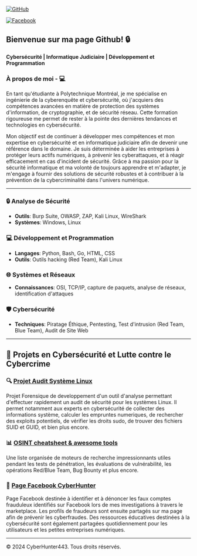 [![GitHub](https://img.shields.io/badge/GitHub-CyberHunter443-181717?style=for-the-badge&logo=github)](https://github.com/cyberhunter443)

[![Facebook](https://img.shields.io/badge/Facebook-1877F2?style=for-the-badge&logo=facebook&logoColor=white)](https://www.facebook.com/share/JKT6SFrFciQnZBBA/?mibextid=LQQJ4d)

## Bienvenue sur ma page Github! 🔒 

**Cybersécurité | Informatique Judiciaire | Développement et Programmation**

### À propos de moi - 💻

En tant qu'étudiante à Polytechnique Montréal, je me spécialise en ingénierie de la cyberenquête et cybersécurité, où j'acquiers des compétences avancées en matière de protection des systèmes d'information, de cryptographie, et de sécurité réseau. Cette formation rigoureuse me permet de rester à la pointe des dernières tendances et technologies en cybersécurité.

Mon objectif est de continuer à développer mes compétences et mon expertise en cybersécurité et en informatique judiciaire afin de devenir une référence dans le domaine. Je suis déterminée à aider les entreprises à protéger leurs actifs numériques, à prévenir les cyberattaques, et à réagir efficacement en cas d'incident de sécurité. Grâce à ma passion pour la sécurité informatique et ma volonté de toujours apprendre et m'adapter, je m'engage à fournir des solutions de sécurité robustes et à contribuer à la prévention de la cybercriminalité dans l'univers numérique.

--- 


### 🔒 Analyse de Sécurité
- **Outils**: Burp Suite, OWASP, ZAP, Kali Linux, WireShark
- **Systèmes**: Windows, Linux

### 💻 Développement et Programmation
- **Langages**: Python, Bash, Go, HTML, CSS
- **Outils**: Outils hacking (Red Team), Kali Linux

### 🌐 Systèmes et Réseaux
- **Connaissances**: OSI, TCP/IP, capture de paquets, analyse de réseaux, identification d'attaques

### 🛡️ Cybersécurité
- **Techniques**: Piratage Éthique, Pentesting, Test d'intrusion (Red Team, Blue Team), Audit de Site Web

---
## 📂 Projets en Cybersécurité et Lutte contre le Cybercrime

### 🔍 [Projet Audit Système Linux](https://github.com/cyberhunter443/audit_linux)
Projet Forensique de developpement d'un outil d'analyse permettant d'effectuer rapidement un audit de sécurité pour les systèmes Linux. Il permet notamment aux experts en cybersécurité de collecter des informations système, calculer les empruntes numeriques, de rechercher des exploits potentiels, de vérifier les droits sudo, de trouver des fichiers SUID et GUID, et bien plus encore.

### 📊 [OSINT cheatsheet & awesome tools](https://github.com/cyberhunter443/cheatsheet)
Une liste organisée de moteurs de recherche impressionnants utiles pendant les tests de pénétration, les évaluations de vulnérabilité, les opérations Red/Blue Team, Bug Bounty et plus encore.

### 📱 [Page Facebook CyberHunter](https://www.facebook.com/share/JKT6SFrFciQnZBBA/?mibextid=LQQJ4d)
Page Facebook destinée à identifier et à dénoncer les faux comptes frauduleux identifiés sur Facebook lors de mes investigations à travers le marketplace. Les profils de fraudeurs sont ensuite partagés sur ma page afin de prévenir les cyberfraudes. Des ressources éducatives destinées à la cybersécurité sont également partagées quotidiennement pour les utilisateurs et les petites entreprises numériques. 

---

&copy; 2024 CyberHunter443. Tous droits réservés.
